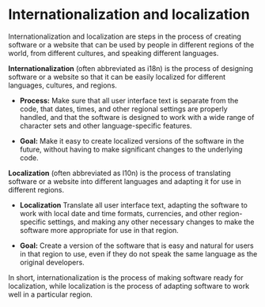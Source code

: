 # Internationalization and localization

Internationalization and localization are steps in the process of creating software or a website that can be used by people in different regions of the world, from different cultures, and speaking different languages.

**Internationalization** (often abbreviated as i18n) is the process of designing software or a website so that it can be easily localized for different languages, cultures, and regions.

* **Process:** Make sure that all user interface text is separate from the code, that dates, times, and other regional settings are properly handled, and that the software is designed to work with a wide range of character sets and other language-specific features.

* **Goal:** Make it easy to create localized versions of the software in the future, without having to make significant changes to the underlying code.

**Localization** (often abbreviated as l10n) is the process of translating software or a website into different languages and adapting it for use in different regions.

* **Localization** Translate all user interface text, adapting the software to work with local date and time formats, currencies, and other region-specific settings, and making any other necessary changes to make the software more appropriate for use in that region.

* **Goal:** Create a version of the software that is easy and natural for users in that region to use, even if they do not speak the same language as the original developers.

In short, internationalization is the process of making software ready for localization, while localization is the process of adapting software to work well in a particular region.
